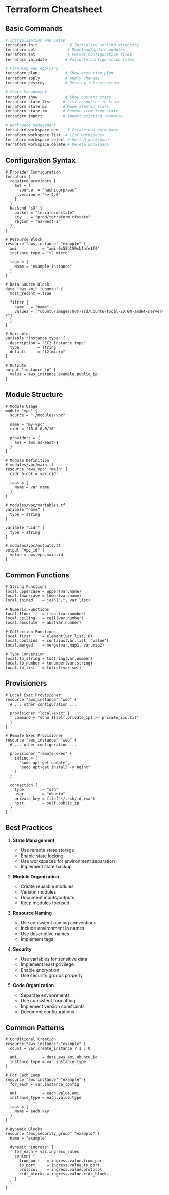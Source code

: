 # Terraform Cheatsheet

## Basic Commands
```bash
# Initialization and Setup
terraform init              # Initialize working directory
terraform get              # Download/update modules
terraform fmt              # Format configuration files
terraform validate        # Validate configuration files

# Planning and Applying
terraform plan            # Show execution plan
terraform apply           # Apply changes
terraform destroy         # Destroy infrastructure

# State Management
terraform show            # Show current state
terraform state list     # List resources in state
terraform state mv       # Move item in state
terraform state rm       # Remove item from state
terraform import         # Import existing resource

# Workspace Management
terraform workspace new    # Create new workspace
terraform workspace list  # List workspaces
terraform workspace select # Switch workspace
terraform workspace delete # Delete workspace
```

## Configuration Syntax
```hcl
# Provider Configuration
terraform {
  required_providers {
    aws = {
      source  = "hashicorp/aws"
      version = "~> 4.0"
    }
  }
  backend "s3" {
    bucket = "terraform-state"
    key    = "prod/terraform.tfstate"
    region = "us-west-2"
  }
}

# Resource Block
resource "aws_instance" "example" {
  ami           = "ami-0c55b159cbfafe1f0"
  instance_type = "t2.micro"
  
  tags = {
    Name = "example-instance"
  }
}

# Data Source Block
data "aws_ami" "ubuntu" {
  most_recent = true
  
  filter {
    name   = "name"
    values = ["ubuntu/images/hvm-ssd/ubuntu-focal-20.04-amd64-server-*"]
  }
}

# Variables
variable "instance_type" {
  description = "EC2 instance type"
  type        = string
  default     = "t2.micro"
}

# Outputs
output "instance_ip" {
  value = aws_instance.example.public_ip
}
```

## Module Structure
```hcl
# Module Usage
module "vpc" {
  source = "./modules/vpc"
  
  name = "my-vpc"
  cidr = "10.0.0.0/16"
  
  providers = {
    aws = aws.us-east-1
  }
}

# Module Definition
# modules/vpc/main.tf
resource "aws_vpc" "main" {
  cidr_block = var.cidr
  
  tags = {
    Name = var.name
  }
}

# modules/vpc/variables.tf
variable "name" {
  type = string
}

variable "cidr" {
  type = string
}

# modules/vpc/outputs.tf
output "vpc_id" {
  value = aws_vpc.main.id
}
```

## Common Functions
```hcl
# String Functions
local.uppercase = upper(var.name)
local.lowercase = lower(var.name)
local.joined    = join(",", var.list)

# Numeric Functions
local.floor     = floor(var.number)
local.ceiling   = ceil(var.number)
local.absolute  = abs(var.number)

# Collection Functions
local.first     = element(var.list, 0)
local.contains  = contains(var.list, "value")
local.merged    = merge(var.map1, var.map2)

# Type Conversion
local.to_string = tostring(var.number)
local.to_number = tonumber(var.string)
local.to_list   = tolist(var.set)
```

## Provisioners
```hcl
# Local Exec Provisioner
resource "aws_instance" "web" {
  # ... other configuration ...

  provisioner "local-exec" {
    command = "echo ${self.private_ip} >> private_ips.txt"
  }
}

# Remote Exec Provisioner
resource "aws_instance" "web" {
  # ... other configuration ...

  provisioner "remote-exec" {
    inline = [
      "sudo apt-get update",
      "sudo apt-get install -y nginx"
    ]
  }

  connection {
    type        = "ssh"
    user        = "ubuntu"
    private_key = file("~/.ssh/id_rsa")
    host        = self.public_ip
  }
}
```

## Best Practices
1. **State Management**
   - Use remote state storage
   - Enable state locking
   - Use workspaces for environment separation
   - Implement state backup

2. **Module Organization**
   - Create reusable modules
   - Version modules
   - Document inputs/outputs
   - Keep modules focused

3. **Resource Naming**
   - Use consistent naming conventions
   - Include environment in names
   - Use descriptive names
   - Implement tags

4. **Security**
   - Use variables for sensitive data
   - Implement least privilege
   - Enable encryption
   - Use security groups properly

5. **Code Organization**
   - Separate environments
   - Use consistent formatting
   - Implement version constraints
   - Document configurations

## Common Patterns
```hcl
# Conditional Creation
resource "aws_instance" "example" {
  count = var.create_instance ? 1 : 0
  
  ami           = data.aws_ami.ubuntu.id
  instance_type = var.instance_type
}

# For Each Loop
resource "aws_instance" "example" {
  for_each = var.instance_config
  
  ami           = each.value.ami
  instance_type = each.value.type
  
  tags = {
    Name = each.key
  }
}

# Dynamic Blocks
resource "aws_security_group" "example" {
  name = "example"
  
  dynamic "ingress" {
    for_each = var.ingress_rules
    content {
      from_port   = ingress.value.from_port
      to_port     = ingress.value.to_port
      protocol    = ingress.value.protocol
      cidr_blocks = ingress.value.cidr_blocks
    }
  }
}
